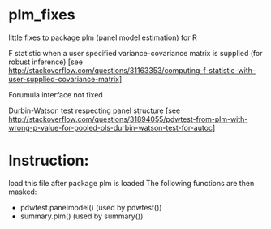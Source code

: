 # plm_fixes
little fixes to package plm (panel model estimation) for R

 F statistic when a user specified variance-covariance matrix is supplied (for robust inference)
  [see http://stackoverflow.com/questions/31163353/computing-f-statistic-with-user-supplied-covariance-matrix]

  Forumula interface not fixed

 Durbin-Watson test respecting panel structure
  [see http://stackoverflow.com/questions/31894055/pdwtest-from-plm-with-wrong-p-value-for-pooled-ols-durbin-watson-test-for-autoc]


# Instruction:
 load this file after package plm is loaded
 The following functions are then masked:
   - pdwtest.panelmodel() (used by pdwtest())
   - summary.plm() (used by summary())
